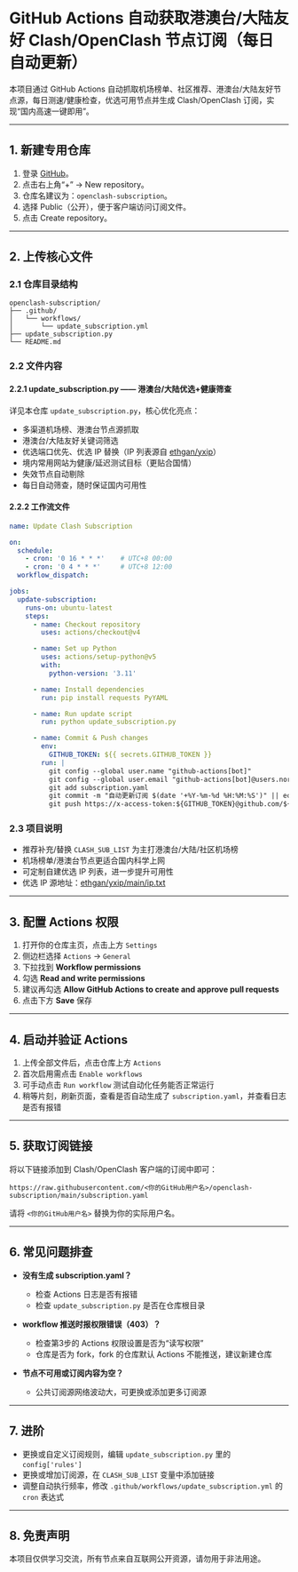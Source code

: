 # GitHub Actions 自动获取港澳台/大陆友好 Clash/OpenClash 节点订阅（每日自动更新）

本项目通过 GitHub Actions 自动抓取机场榜单、社区推荐、港澳台/大陆友好节点源，每日测速/健康检查，优选可用节点并生成 Clash/OpenClash 订阅，实现“国内高速一键即用”。

---

## 1. 新建专用仓库

1. 登录 [GitHub](https://github.com)。
2. 点击右上角“+” → New repository。
3. 仓库名建议为：`openclash-subscription`。
4. 选择 Public（公开），便于客户端访问订阅文件。
5. 点击 Create repository。

---

## 2. 上传核心文件

### 2.1 仓库目录结构

```
openclash-subscription/
├── .github/
│   └── workflows/
│       └── update_subscription.yml
├── update_subscription.py
└── README.md
```

### 2.2 文件内容

#### 2.2.1 update_subscription.py —— 港澳台/大陆优选+健康筛查

详见本仓库 `update_subscription.py`，核心优化亮点：

- 多渠道机场榜、港澳台节点源抓取
- 港澳台/大陆友好关键词筛选
- 优选端口优先、优选 IP 替换（IP 列表源自 [ethgan/yxip](https://github.com/ethgan/yxip/blob/main/ip.txt)）
- 境内常用网站为健康/延迟测试目标（更贴合国情）
- 失效节点自动剔除
- 每日自动筛查，随时保证国内可用性

#### 2.2.2 工作流文件

```yaml
name: Update Clash Subscription

on:
  schedule:
    - cron: '0 16 * * *'    # UTC+8 00:00
    - cron: '0 4 * * *'     # UTC+8 12:00
  workflow_dispatch:

jobs:
  update-subscription:
    runs-on: ubuntu-latest
    steps:
      - name: Checkout repository
        uses: actions/checkout@v4

      - name: Set up Python
        uses: actions/setup-python@v5
        with:
          python-version: '3.11'

      - name: Install dependencies
        run: pip install requests PyYAML

      - name: Run update script
        run: python update_subscription.py

      - name: Commit & Push changes
        env:
          GITHUB_TOKEN: ${{ secrets.GITHUB_TOKEN }}
        run: |
          git config --global user.name "github-actions[bot]"
          git config --global user.email "github-actions[bot]@users.noreply.github.com"
          git add subscription.yaml
          git commit -m "自动更新订阅 $(date '+%Y-%m-%d %H:%M:%S')" || echo "No changes"
          git push https://x-access-token:${GITHUB_TOKEN}@github.com/${{ github.repository }}.git HEAD:main
```

### 2.3 项目说明

- 推荐补充/替换 `CLASH_SUB_LIST` 为主打港澳台/大陆/社区机场榜
- 机场榜单/港澳台节点更适合国内科学上网
- 可定制自建优选 IP 列表，进一步提升可用性
- 优选 IP 源地址：[ethgan/yxip/main/ip.txt](https://github.com/ethgan/yxip/blob/main/ip.txt)

---

## 3. 配置 Actions 权限

1. 打开你的仓库主页，点击上方 `Settings`
2. 侧边栏选择 `Actions` → `General`
3. 下拉找到 **Workflow permissions**
4. 勾选 **Read and write permissions**
5. 建议再勾选 **Allow GitHub Actions to create and approve pull requests**
6. 点击下方 **Save** 保存

---

## 4. 启动并验证 Actions

1. 上传全部文件后，点击仓库上方 `Actions`
2. 首次启用需点击 `Enable workflows`
3. 可手动点击 `Run workflow` 测试自动化任务能否正常运行
4. 稍等片刻，刷新页面，查看是否自动生成了 `subscription.yaml`，并查看日志是否有报错

---

## 5. 获取订阅链接

将以下链接添加到 Clash/OpenClash 客户端的订阅中即可：

```
https://raw.githubusercontent.com/<你的GitHub用户名>/openclash-subscription/main/subscription.yaml
```

请将 `<你的GitHub用户名>` 替换为你的实际用户名。

---

## 6. 常见问题排查

- **没有生成 subscription.yaml？**
  - 检查 Actions 日志是否有报错
  - 检查 `update_subscription.py` 是否在仓库根目录

- **workflow 推送时报权限错误（403）？**
  - 检查第3步的 Actions 权限设置是否为“读写权限”
  - 仓库是否为 fork，fork 的仓库默认 Actions 不能推送，建议新建仓库

- **节点不可用或订阅内容为空？**
  - 公共订阅源网络波动大，可更换或添加更多订阅源

---

## 7. 进阶

- 更换或自定义订阅规则，编辑 `update_subscription.py` 里的 `config['rules']`
- 更换或增加订阅源，在 `CLASH_SUB_LIST` 变量中添加链接
- 调整自动执行频率，修改 `.github/workflows/update_subscription.yml` 的 `cron` 表达式

---

## 8. 免责声明

本项目仅供学习交流，所有节点来自互联网公开资源，请勿用于非法用途。
